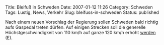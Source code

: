 Title: Bleifuß in Schweden
Date: 2007-01-12 11:26
Category: Schweden
Tags: Lustig, News, Verkehr
Slug: bleifuss-in-schweden
Status: published

Nach einem neuen Vorschlag der Regierung sollen Schweden bald richtig
aufs Gaspedal treten dürfen. Auf einigen Strecken soll die generelle
Höchstgeschwindigkeit von 110 km/h auf ganze 120 km/h erhöht
[werden](http://www.thelocal.se/6052/20070110/) (E).

